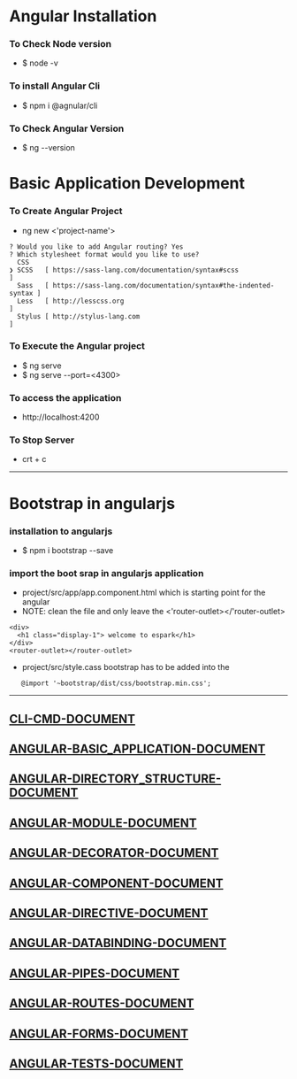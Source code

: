 
# Angular Installation
### To Check Node version 
* $ node -v 

### To install Angular Cli 
* $ npm i @agnular/cli

### To Check Angular Version 
* $ ng --version 

# Basic Application Development 
### To Create Angular Project 
* ng new <'project-name'>
```
? Would you like to add Angular routing? Yes
? Which stylesheet format would you like to use? 
  CSS 
❯ SCSS   [ https://sass-lang.com/documentation/syntax#scss                ] 
  Sass   [ https://sass-lang.com/documentation/syntax#the-indented-syntax ] 
  Less   [ http://lesscss.org                                             ] 
  Stylus [ http://stylus-lang.com                                         ] 
```
### To Execute the Angular project
* $ ng serve 
* $ ng serve --port=<4300>

### To access the application 
* http://localhost:4200

### To Stop Server 
* crt + c

---

# Bootstrap in angularjs 
### installation to angularjs 
* $ npm i bootstrap --save

### import the boot srap in angularjs application 
* project/src/app/app.component.html which is starting point for the angular  
* NOTE: clean the file and only leave the <'router-outlet></'router-outlet>
```
<div>
  <h1 class="display-1"> welcome to espark</h1>
</div>
<router-outlet></router-outlet>
```

*  project/src/style.cass  bootstrap has to be added into the 
```
   @import '~bootstrap/dist/css/bootstrap.min.css';
```

---


## [CLI-CMD-DOCUMENT](https://github.com/adarshkumarsingh83/angular_js_version9/blob/master/DOCUMENT/ANGULAR9_CLI_README.md)

## [ANGULAR-BASIC_APPLICATION-DOCUMENT](https://github.com/adarshkumarsingh83/angular_js_version9/blob/master/DOCUMENT/ANGULAR9_BASICAPPLICATION_README.md)

## [ANGULAR-DIRECTORY_STRUCTURE-DOCUMENT](https://github.com/adarshkumarsingh83/angular_js_version9/blob/master/DOCUMENT/ANGULAR9_DIRECTORY_STRUCTURE_README.md)

## [ANGULAR-MODULE-DOCUMENT](https://github.com/adarshkumarsingh83/angular_js_version9/blob/master/DOCUMENT/ANGULAR9_MODULES_README.md)

## [ANGULAR-DECORATOR-DOCUMENT](https://github.com/adarshkumarsingh83/angular_js_version9/blob/master/DOCUMENT/ANGULAR9_DECORATOR_README.md)

## [ANGULAR-COMPONENT-DOCUMENT](https://github.com/adarshkumarsingh83/angular_js_version9/blob/master/DOCUMENT/ANGULAR9_COMPONENT_README.md)

## [ANGULAR-DIRECTIVE-DOCUMENT](https://github.com/adarshkumarsingh83/angular_js_version9/blob/master/DOCUMENT/ANGULAR9_DIRECTIVE_README.md)

## [ANGULAR-DATABINDING-DOCUMENT](https://github.com/adarshkumarsingh83/angular_js_version9/blob/master/DOCUMENT/ANGULAR9_DATABINDING_README.md)

## [ANGULAR-PIPES-DOCUMENT](https://github.com/adarshkumarsingh83/angular_js_version9/blob/master/DOCUMENT/ANGULAR9_PIPS_README.md)

## [ANGULAR-ROUTES-DOCUMENT](https://github.com/adarshkumarsingh83/angular_js_version9/blob/master/DOCUMENT/ANGULAR9_ROUTING_README.md)

## [ANGULAR-FORMS-DOCUMENT](https://github.com/adarshkumarsingh83/angular_js_version9/blob/master/DOCUMENT/ANGULAR9_FORMS_README.md)

## [ANGULAR-TESTS-DOCUMENT](https://github.com/adarshkumarsingh83/angular_js_version9/blob/master/DOCUMENT/ANGULAR9_TESTING_README.md)



